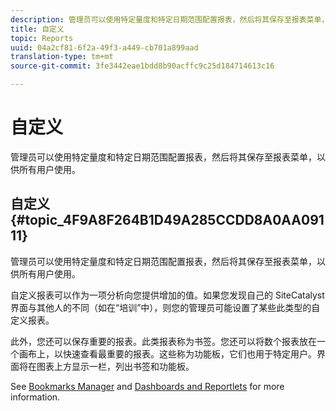 ```yaml
---
description: 管理员可以使用特定量度和特定日期范围配置报表，然后将其保存至报表菜单，以供所有用户使用。
title: 自定义
topic: Reports
uuid: 04a2cf81-6f2a-49f3-a449-cb701a899aad
translation-type: tm+mt
source-git-commit: 3fe3442eae1bdd8b90acffc9c25d184714613c16

---
```



# 自定义

管理员可以使用特定量度和特定日期范围配置报表，然后将其保存至报表菜单，以供所有用户使用。

## 自定义 {#topic_4F9A8F264B1D49A285CCDD8A0AA09111}

管理员可以使用特定量度和特定日期范围配置报表，然后将其保存至报表菜单，以供所有用户使用。

自定义报表可以作为一项分析向您提供增加的值。如果您发现自己的 SiteCatalyst 界面与其他人的不同（如在“培训”中），则您的管理员可能设置了某些此类型的自定义报表。

此外，您还可以保存重要的报表。此类报表称为书签。您还可以将数个报表放在一个画布上，以快速查看最重要的报表。这些称为功能板，它们也用于特定用户。界面将在图表上方显示一栏，列出书签和功能板。

See [Bookmarks Manager](https://docs.adobe.com/content/help/en/analytics/analyze/reports-analytics/bookmarks.html) and [Dashboards and Reportlets](https://docs.adobe.com/content/help/en/analytics/admin/server-call-usage/server-call-usage-dashboard.html) for more information.
